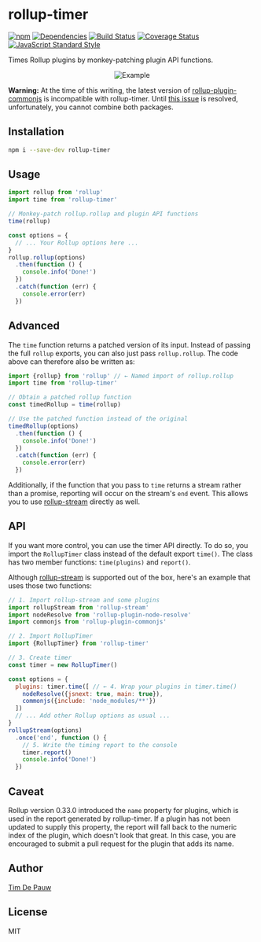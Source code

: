 # rollup-timer

[![npm](https://img.shields.io/npm/v/rollup-timer.svg)](https://www.npmjs.com/package/rollup-timer) [![Dependencies](https://img.shields.io/david/timdp/rollup-timer.svg)](https://david-dm.org/timdp/rollup-timer) [![Build Status](https://img.shields.io/travis/timdp/rollup-timer/master.svg)](https://travis-ci.org/timdp/rollup-timer) [![Coverage Status](https://img.shields.io/coveralls/timdp/rollup-timer/master.svg)](https://coveralls.io/r/timdp/rollup-timer) [![JavaScript Standard Style](https://img.shields.io/badge/code%20style-standard-brightgreen.svg)](http://standardjs.com/)

Times Rollup plugins by monkey-patching plugin API functions.

<p align="center"><img alt="Example"
src="https://raw.githubusercontent.com/timdp/rollup-timer/master/example.png"></p>

**Warning:** At the time of this writing, the latest version of
[rollup-plugin-commonjs](https://www.npmjs.com/package/rollup-plugin-commonjs)
is incompatible with rollup-timer. Until
[this issue](https://github.com/rollup/rollup-plugin-commonjs/issues/128) is
resolved, unfortunately, you cannot combine both packages.

## Installation

```bash
npm i --save-dev rollup-timer
```

## Usage

```js
import rollup from 'rollup'
import time from 'rollup-timer'

// Monkey-patch rollup.rollup and plugin API functions
time(rollup)

const options = {
  // ... Your Rollup options here ...
}
rollup.rollup(options)
  .then(function () {
    console.info('Done!')
  })
  .catch(function (err) {
    console.error(err)
  })
```

## Advanced

The `time` function returns a patched version of its input. Instead of passing
the full `rollup` exports, you can also just pass `rollup.rollup`. The code
above can therefore also be written as:

```js
import {rollup} from 'rollup' // ← Named import of rollup.rollup
import time from 'rollup-timer'

// Obtain a patched rollup function
const timedRollup = time(rollup)

// Use the patched function instead of the original
timedRollup(options)
  .then(function () {
    console.info('Done!')
  })
  .catch(function (err) {
    console.error(err)
  })
```

Additionally, if the function that you pass to `time` returns a stream rather
than a promise, reporting will occur on the stream's `end` event. This allows
you to use [rollup-stream](https://www.npmjs.com/package/rollup-stream) directly
as well.

## API

If you want more control, you can use the timer API directly. To do so, you
import the `RollupTimer` class instead of the default export `time()`. The class
has two member functions: `time(plugins)` and `report()`.

Although [rollup-stream](https://www.npmjs.com/package/rollup-stream) is
supported out of the box, here's an example that uses those two functions:

```js
// 1. Import rollup-stream and some plugins
import rollupStream from 'rollup-stream'
import nodeResolve from 'rollup-plugin-node-resolve'
import commonjs from 'rollup-plugin-commonjs'

// 2. Import RollupTimer
import {RollupTimer} from 'rollup-timer'

// 3. Create timer
const timer = new RollupTimer()

const options = {
  plugins: timer.time([ // ← 4. Wrap your plugins in timer.time()
    nodeResolve({jsnext: true, main: true}),
    commonjs({include: 'node_modules/**'})
  ])
  // ... Add other Rollup options as usual ...
}
rollupStream(options)
  .once('end', function () {
    // 5. Write the timing report to the console
    timer.report()
    console.info('Done!')
  })
```

## Caveat

Rollup version 0.33.0 introduced the `name` property for plugins, which is used
in the report generated by rollup-timer. If a plugin has not been updated to
supply this property, the report will fall back to the numeric index of the
plugin, which doesn't look that great. In this case, you are encouraged to
submit a pull request for the plugin that adds its name.

## Author

[Tim De Pauw](https://tmdpw.eu/)

## License

MIT
